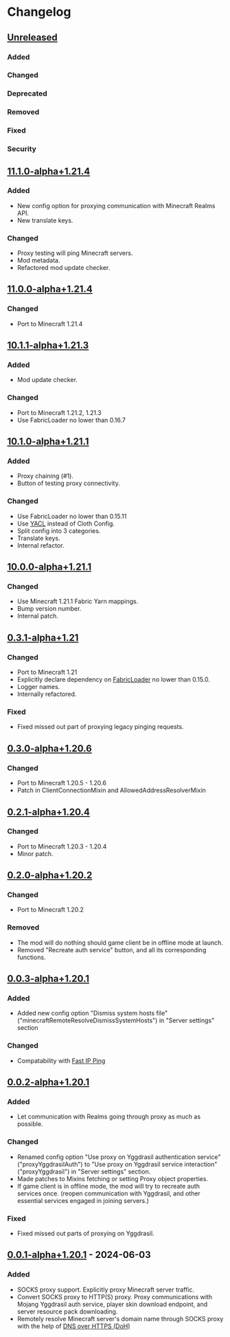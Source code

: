 # Changelog

## [Unreleased]

### Added

### Changed

### Deprecated

### Removed

### Fixed

### Security

## [11.1.0-alpha+1.21.4]

### Added

- New config option for proxying communication with Minecraft Realms API.
- New translate keys.

### Changed

- Proxy testing will ping Minecraft servers.
- Mod metadata.
- Refactored mod update checker.

## [11.0.0-alpha+1.21.4]

### Changed

- Port to Minecraft 1.21.4

## [10.1.1-alpha+1.21.3]

### Added

- Mod update checker.

### Changed

- Port to Minecraft 1.21.2, 1.21.3
- Use FabricLoader no lower than 0.16.7

## [10.1.0-alpha+1.21.1]

### Added

- Proxy chaining (#1).
- Button of testing proxy connectivity.

### Changed

- Use FabricLoader no lower than 0.15.11
- Use [YACL](https://modrinth.com/mod/yacl/) instead of Cloth Config.
- Split config into 3 categories.
- Translate keys.
- Internal refactor.

## [10.0.0-alpha+1.21.1]

### Changed

- Use Minecraft 1.21.1 Fabric Yarn mappings.
- Bump version number.
- Internal patch.

## [0.3.1-alpha+1.21]

### Changed

- Port to Minecraft 1.21
- Explicitly declare dependency on [FabricLoader](https://github.com/FabricMC/fabric-loader/releases/tag/0.15.0) no lower than 0.15.0.
- Logger names.
- Internally refactored.

### Fixed

- Fixed missed out part of proxying legacy pinging requests.

## [0.3.0-alpha+1.20.6]

### Changed

- Port to Minecraft 1.20.5 - 1.20.6
- Patch in ClientConnectionMixin and AllowedAddressResolverMixin

## [0.2.1-alpha+1.20.4]

### Changed

- Port to Minecraft 1.20.3 - 1.20.4
- Minor patch.

## [0.2.0-alpha+1.20.2]

### Changed

- Port to Minecraft 1.20.2

### Removed

- The mod will do nothing should game client be in offline mode at launch.
- Removed "Recreate auth service" button, and all its corresponding functions.

## [0.0.3-alpha+1.20.1]

### Added

- Added new config option "Dismiss system hosts file"("minecraftRemoteResolveDismissSystemHosts") in "Server settings" section

### Changed

- Compatability with [Fast IP Ping](https://modrinth.com/mod/fast-ip-ping)

## [0.0.2-alpha+1.20.1]

### Added

- Let communication with Realms going through proxy as much as possible.

### Changed

- Renamed config option "Use proxy on Yggdrasil authentication service"("proxyYggdrasilAuth")
  to "Use proxy on Yggdrasil service interaction"("proxyYggdrasil") in "Server settings" section.
- Made patches to Mixins fetching or setting Proxy object properties.
- If game client is in offline mode, the mod will try to recreate auth services once.
  (reopen communication with Yggdrasil, and other essential services engaged in joining servers.)

### Fixed

- Fixed missed out parts of proxying on Yggdrasil.

## [0.0.1-alpha+1.20.1] - 2024-06-03

### Added

- SOCKS proxy support. Explicitly proxy Minecraft server traffic.
- Convert SOCKS proxy to HTTP(S) proxy. Proxy communications with Mojang Yggdrasil auth service, player skin download endpoint, and server resource pack downloading.
- Remotely resolve Minecraft server's domain name through SOCKS proxy with the help of [DNS over HTTPS (DoH)](https://www.rfc-editor.org/rfc/rfc8484)

[Unreleased]: https://github.com/NorthRealm/SocksProxyClientOfMinecraft/compare/v11.1.0-alpha+1.21.4...HEAD
[11.1.0-alpha+1.21.4]: https://github.com/NorthRealm/SocksProxyClientOfMinecraft/compare/v11.0.0-alpha+1.21.4...v11.1.0-alpha+1.21.4
[11.0.0-alpha+1.21.4]: https://github.com/NorthRealm/SocksProxyClientOfMinecraft/compare/v10.1.1-alpha+1.21.3...v11.0.0-alpha+1.21.4
[10.1.1-alpha+1.21.3]: https://github.com/NorthRealm/SocksProxyClientOfMinecraft/compare/v10.1.0-alpha+1.21.1...v10.1.1-alpha+1.21.3
[10.1.0-alpha+1.21.1]: https://github.com/NorthRealm/SocksProxyClientOfMinecraft/compare/v10.0.0-alpha+1.21.1...v10.1.0-alpha+1.21.1
[10.0.0-alpha+1.21.1]: https://github.com/NorthRealm/SocksProxyClientOfMinecraft/compare/v0.3.1-alpha+1.21...v10.0.0-alpha+1.21.1
[0.3.1-alpha+1.21]: https://github.com/NorthRealm/SocksProxyClientOfMinecraft/compare/v0.3.0-alpha+1.20.6...v0.3.1-alpha+1.21
[0.3.0-alpha+1.20.6]: https://github.com/NorthRealm/SocksProxyClientOfMinecraft/compare/v0.2.1-alpha+1.20.4...v0.3.0-alpha+1.20.6
[0.2.1-alpha+1.20.4]: https://github.com/NorthRealm/SocksProxyClientOfMinecraft/compare/v0.2.0-alpha+1.20.2...v0.2.1-alpha+1.20.4
[0.2.0-alpha+1.20.2]: https://github.com/NorthRealm/SocksProxyClientOfMinecraft/compare/v0.0.3-alpha+1.20.1...v0.2.0-alpha+1.20.2
[0.0.3-alpha+1.20.1]: https://github.com/NorthRealm/SocksProxyClientOfMinecraft/compare/v0.0.2-alpha+1.20.1...v0.0.3-alpha+1.20.1
[0.0.2-alpha+1.20.1]: https://github.com/NorthRealm/SocksProxyClientOfMinecraft/compare/v0.0.1-alpha+1.20.1...v0.0.2-alpha+1.20.1
[0.0.1-alpha+1.20.1]: https://github.com/NorthRealm/SocksProxyClientOfMinecraft/commits/v0.0.1-alpha+1.20.1
